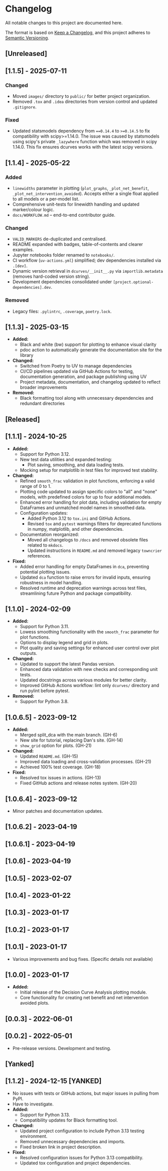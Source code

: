 # Changelog

All notable changes to this project are documented here.

The format is based on [Keep a Changelog](https://keepachangelog.com/en/1.0.0/), and this project adheres to [Semantic Versioning](https://semver.org/spec/v2.0.0.html).

## [Unreleased]

## [1.1.5] - 2025-07-11

### Changed
- Moved `images/` directory to `public/` for better project organization.
- Removed `.tox` and `.idea` directories from version control and updated `.gitignore`.

### Fixed
- Updated statsmodels dependency from `==0.14.4` to `>=0.14.5` to fix compatibility with scipy>=1.14.0. The issue was caused by statsmodels using scipy's private `_lazywhere` function which was removed in scipy 1.14.0. This fix ensures dcurves works with the latest scipy versions.

## [1.1.4] - 2025-05-22

### Added
* `linewidths` parameter in plotting (`plot_graphs`, `_plot_net_benefit`, `_plot_net_intervention_avoided`).  Accepts either a single float applied to all models or a per-model list.
* Comprehensive unit-tests for linewidth handling and updated marker/colour logic.
* `docs/WORKFLOW.md` – end-to-end contributor guide.

### Changed
* `VALID_MARKERS` de-duplicated and centralised.
* README expanded with badges, table-of-contents and clearer examples.
* Jupyter notebooks folder renamed to `notebooks/`.
* CI workflow (`uv-actions.yml`) simplified; dev dependencies installed via `.[dev]`.
* Dynamic version retrieval in `dcurves/__init__.py` via `importlib.metadata` (removes hard-coded version string).
* Development dependencies consolidated under `[project.optional-dependencies].dev`.

### Removed
* Legacy files: `.pylintrc`, `.coverage`, `poetry.lock`.

## [1.1.3] - 2025-03-15

- **Added:**
  - Black and white (bw) support for plotting to enhance visual clarity
  - pdoc action to automatically generate the documentation site for the library
- **Changed:**
  - Switched from Poetry to UV to manage dependencies
  - CI/CD pipelines updated via GitHub Actions for testing, documentation generation, and package publishing using UV
  - Project metadata, documentation, and changelog updated to reflect broader improvements
- **Removed:**
  - Black formatting tool along with unnecessary dependencies and redundant directories

## [Released]

## [1.1.1] - 2024-10-25

- **Added:**
  - Support for Python 3.12.
  - New test data utilities and expanded testing:
    - Plot saving, smoothing, and data loading tests.
  - Mocking setup for matplotlib in test files for improved test stability.
- **Changed:**
  - Refined `smooth_frac` validation in plot functions, enforcing a valid range of 0 to 1.
  - Plotting code updated to assign specific colors to "all" and "none" models, with predefined colors for up to four additional models.
  - Enhanced error handling for plot data, including validation for empty DataFrames and unmatched model names in smoothed data.
  - Configuration updates:
    - Added Python 3.12 to `tox.ini` and GitHub Actions.
    - Revised `tox` and `pytest` warnings filters for deprecated functions in numpy, matplotlib, and other dependencies.
  - Documentation reorganized:
    - Moved all changelogs to `/docs` and removed obsolete files related to `mkdocs`.
    - Updated instructions in `README.md` and removed legacy `towncrier` references.
- **Fixed:**
  - Added error handling for empty DataFrames in `dca`, preventing potential plotting issues.
  - Updated `dca` function to raise errors for invalid inputs, ensuring robustness in model handling.
  - Resolved runtime and deprecation warnings across test files, streamlining future Python and package compatibility.

## [1.1.0] - 2024-02-09

- **Added:**
  - Support for Python 3.11.
  - Lowess smoothing functionality with the `smooth_frac` parameter for plot functions.
  - Options to display legend and grid in plots.
  - Plot quality and saving settings for enhanced user control over plot outputs.
- **Changed:**
  - Updated to support the latest Pandas version.
  - Enhanced data validation with new checks and corresponding unit tests.
  - Updated docstrings across various modules for better clarity.
  - Improved GitHub Actions workflow: lint only `dcurves/` directory and run pylint before pytest.
- **Removed:**
  - Support for Python 3.8.

## [1.0.6.5] - 2023-09-12

- **Added:**
  - Merged split_dca with the main branch. (GH-6)
  - New site for tutorial, replacing Dan's site. (GH-14)
  - `show_grid` option for plots. (GH-21)
- **Changed:**
  - Updated `README.md`. (GH-15)
  - Improved data loading and cross-validation processes. (GH-21)
  - Achieved 100% test coverage. (GH-18)
- **Fixed:**
  - Resolved tox issues in actions. (GH-13)
  - Fixed GitHub actions and release notes system. (GH-20)

## [1.0.6.4] - 2023-09-12

- Minor patches and documentation updates.

## [1.0.6.2] - 2023-04-19

## [1.0.6.1] - 2023-04-19

## [1.0.6] - 2023-04-19

## [1.0.5] - 2023-02-07

## [1.0.4] - 2023-01-22

## [1.0.3] - 2023-01-17

## [1.0.2] - 2023-01-17

## [1.0.1] - 2023-01-17

- Various improvements and bug fixes. (Specific details not available)

## [1.0.0] - 2023-01-17

- **Added:**
  - Initial release of the Decision Curve Analysis plotting module.
  - Core functionality for creating net benefit and net intervention avoided plots.

## [0.0.3] - 2022-06-01

## [0.0.2] - 2022-05-01

- Pre-release versions. Development and testing.

## [Yanked]

## [1.1.2] - 2024-12-15 [YANKED]

- No issues with tests or GitHub actions, but major issues in pulling from PyPI.
- Have to investigate.
- **Added:**
  - Support for Python 3.13.
  - Compatibility updates for Black formatting tool.
- **Changed:**
  - Updated project configuration to include Python 3.13 testing environment.
  - Removed unnecessary dependencies and imports.
  - Fixed broken link in project description.
- **Fixed:**
  - Resolved configuration issues for Python 3.13 compatibility.
  - Updated tox configuration and project dependencies.
